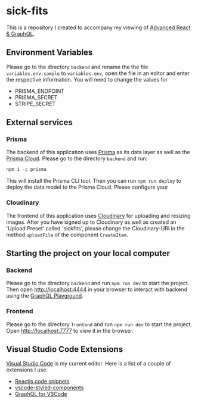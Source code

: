 # sick-fits

This is a repository I created to accompany my viewing of [Advanced React & GraphQL](https://github.com/wesbos/Advanced-React).

## Environment Variables

Please go to the directory `backend` and rename the the file `variables.env.sample` to `variables.env`, open the file in an editor and enter the respective information. You will need to change the values for

* PRISMA_ENDPOINT
* PRISMA_SECRET
* STRIPE_SECRET

## External services

### Prisma

The backend of this application uses [Prisma](https://github.com/prisma/prisma) as its data layer as well as the [Prisma Cloud](https://www.prisma.io/). Please go to the directory `backend` and run:

```bash
npm i -g prisma
```

This will install the Prisma CLI tool. Then you can run `npm run deploy` to deploy the data model to the Prisma Cloud. Please configure your 

### Cloudinary

The frontend of this application uses [Cloudinary](https://cloudinary.com/) for uploading and resizing images. After you have signed up to Cloudinary as well as created an 'Upload Preset' called 'sickfits', please change the Cloudinary-URI in the method `uploadFile` of the component `CreateItem`.

## Starting the project on your local computer

### Backend

Please go to the directory `backend` and run `npm run dev` to start the project. Then open [http://localhost:4444](http://localhost:4444) in your browser to interact with backend using the [GraphQL Playground](https://github.com/prisma/graphql-playground).

### Frontend

Please go to the directory `frontend` and run `npm run dev` to start the project. Open [http://localhost:7777](http://localhost:7777) to view it in the browser.

## Visual Studio Code Extensions

[Visual Studio Code](https://code.visualstudio.com/) is my current editor. Here is a list of a couple of extensions I use:

* [Reactjs code snippets](https://github.com/xabikos/vscode-react)
* [vscode-styled-components](https://github.com/styled-components/vscode-styled-components)
* [GraphQL for VSCode](https://github.com/kumarharsh/graphql-for-vscode)
